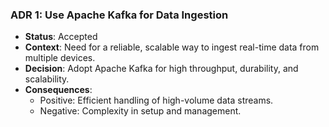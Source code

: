 ### ADR 1: Use Apache Kafka for Data Ingestion
- **Status**: Accepted
- **Context**: Need for a reliable, scalable way to ingest real-time data from multiple devices.
- **Decision**: Adopt Apache Kafka for high throughput, durability, and scalability.
- **Consequences**:
  - Positive: Efficient handling of high-volume data streams.
  - Negative: Complexity in setup and management.
